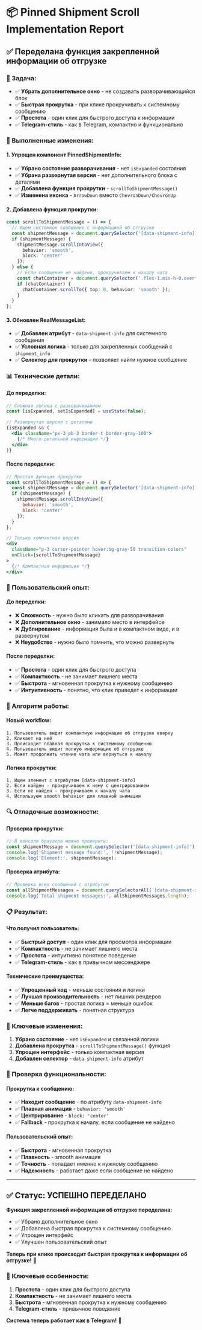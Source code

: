 # 📦 Pinned Shipment Scroll Implementation Report

## ✅ **Переделана функция закрепленной информации об отгрузке**

### **🎯 Задача:**
- ✅ **Убрать дополнительное окно** - не создавать разворачивающийся блок
- ✅ **Быстрая прокрутка** - при клике прокручивать к системному сообщению
- ✅ **Простота** - один клик для быстрого доступа к информации
- ✅ **Telegram-стиль** - как в Telegram, компактно и функционально

### **🔧 Выполненные изменения:**

#### **1. Упрощен компонент PinnedShipmentInfo:**
- ✅ **Убрано состояние разворачивания** - нет `isExpanded` состояния
- ✅ **Убрана развернутая версия** - нет дополнительного блока с деталями
- ✅ **Добавлена функция прокрутки** - `scrollToShipmentMessage()`
- ✅ **Изменена иконка** - `ArrowDown` вместо `ChevronDown/ChevronUp`

#### **2. Добавлена функция прокрутки:**
```typescript
const scrollToShipmentMessage = () => {
  // Ищем системное сообщение с информацией об отгрузке
  const shipmentMessage = document.querySelector('[data-shipment-info]');
  if (shipmentMessage) {
    shipmentMessage.scrollIntoView({ 
      behavior: 'smooth', 
      block: 'center' 
    });
  } else {
    // Если сообщение не найдено, прокручиваем к началу чата
    const chatContainer = document.querySelector('.flex-1.min-h-0.overflow-y-auto');
    if (chatContainer) {
      chatContainer.scrollTo({ top: 0, behavior: 'smooth' });
    }
  }
};
```

#### **3. Обновлен RealMessageList:**
- ✅ **Добавлен атрибут** - `data-shipment-info` для системного сообщения
- ✅ **Условная логика** - только для закрепленных сообщений с `shipment_info`
- ✅ **Селектор для прокрутки** - позволяет найти нужное сообщение

### **📊 Технические детали:**

#### **До переделки:**
```jsx
// Сложная логика с разворачиванием
const [isExpanded, setIsExpanded] = useState(false);

// Развернутая версия с деталями
{isExpanded && (
  <div className="px-3 pb-3 border-t border-gray-100">
    {/* Много детальной информации */}
  </div>
)}
```

#### **После переделки:**
```jsx
// Простая функция прокрутки
const scrollToShipmentMessage = () => {
  const shipmentMessage = document.querySelector('[data-shipment-info]');
  if (shipmentMessage) {
    shipmentMessage.scrollIntoView({ 
      behavior: 'smooth', 
      block: 'center' 
    });
  }
};

// Только компактная версия
<div 
  className="p-3 cursor-pointer hover:bg-gray-50 transition-colors"
  onClick={scrollToShipmentMessage}
>
  {/* Компактная информация */}
</div>
```

### **🎨 Пользовательский опыт:**

#### **До переделки:**
- ❌ **Сложность** - нужно было кликать для разворачивания
- ❌ **Дополнительное окно** - занимало место в интерфейсе
- ❌ **Дублирование** - информация была и в компактном виде, и в развернутом
- ❌ **Неудобство** - нужно было помнить, что можно развернуть

#### **После переделки:**
- ✅ **Простота** - один клик для быстрого доступа
- ✅ **Компактность** - не занимает лишнего места
- ✅ **Быстрота** - мгновенная прокрутка к нужному сообщению
- ✅ **Интуитивность** - понятно, что клик приведет к информации

### **🔧 Алгоритм работы:**

#### **Новый workflow:**
```
1. Пользователь видит компактную информацию об отгрузке вверху
2. Кликает на неё
3. Происходит плавная прокрутка к системному сообщению
4. Пользователь видит полную информацию об отгрузке
5. Может продолжить чтение чата или вернуться к началу
```

#### **Логика прокрутки:**
```
1. Ищем элемент с атрибутом [data-shipment-info]
2. Если найден - прокручиваем к нему с центрированием
3. Если не найден - прокручиваем к началу чата
4. Используем smooth behavior для плавной анимации
```

### **🔍 Отладочные возможности:**

#### **Проверка прокрутки:**
```javascript
// В консоли браузера можно проверить:
const shipmentMessage = document.querySelector('[data-shipment-info]');
console.log('Shipment message found:', !!shipmentMessage);
console.log('Element:', shipmentMessage);
```

#### **Проверка атрибута:**
```javascript
// Проверка всех сообщений с атрибутом
const allShipmentMessages = document.querySelectorAll('[data-shipment-info]');
console.log('Total shipment messages:', allShipmentMessages.length);
```

### **📋 Результат:**

#### **Что получил пользователь:**
- ✅ **Быстрый доступ** - один клик для просмотра информации
- ✅ **Компактность** - не занимает лишнего места
- ✅ **Простота** - интуитивно понятное поведение
- ✅ **Telegram-стиль** - как в привычном мессенджере

#### **Технические преимущества:**
- ✅ **Упрощенный код** - меньше состояния и логики
- ✅ **Лучшая производительность** - нет лишних рендеров
- ✅ **Меньше багов** - простая логика = меньше ошибок
- ✅ **Легче поддерживать** - понятная структура

### **🔧 Ключевые изменения:**

1. **Убрано состояние** - нет `isExpanded` и связанной логики
2. **Добавлена прокрутка** - `scrollToShipmentMessage()` функция
3. **Упрощен интерфейс** - только компактная версия
4. **Добавлен селектор** - `data-shipment-info` атрибут

### **🔧 Проверка функциональности:**

#### **Прокрутка к сообщению:**
- ✅ **Находит сообщение** - по атрибуту `data-shipment-info`
- ✅ **Плавная анимация** - `behavior: 'smooth'`
- ✅ **Центрирование** - `block: 'center'`
- ✅ **Fallback** - прокрутка к началу, если сообщение не найдено

#### **Пользовательский опыт:**
- ✅ **Быстрота** - мгновенная прокрутка
- ✅ **Плавность** - smooth анимация
- ✅ **Точность** - попадает именно к нужному сообщению
- ✅ **Надежность** - работает даже если сообщение не найдено

---

## ✅ **Статус: УСПЕШНО ПЕРЕДЕЛАНО**

**Функция закрепленной информации об отгрузке переделана:**
- ✅ Убрано дополнительное окно
- ✅ Добавлена быстрая прокрутка к системному сообщению
- ✅ Упрощен интерфейс
- ✅ Улучшен пользовательский опыт

**Теперь при клике происходит быстрая прокрутка к информации об отгрузке!** 🎉

### **🔧 Ключевые особенности:**
1. **Простота** - один клик для быстрого доступа
2. **Компактность** - не занимает лишнего места
3. **Быстрота** - мгновенная прокрутка к нужному сообщению
4. **Telegram-стиль** - привычное поведение

**Система теперь работает как в Telegram!** 🚀



